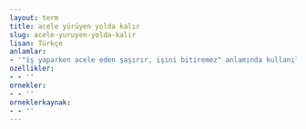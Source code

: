 ```yaml
---
layout: term
title: acele yürüyen yolda kalır
slug: acele-yuruyen-yolda-kalir
lisan: Türkçe
anlamlar:
- '"iş yaparken acele eden şaşırır, işini bitiremez" anlamında kullanılan bir söz'
ozellikler:
- - ''
ornekler:
- - ''
orneklerkaynak:
- - ''
---
```

